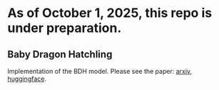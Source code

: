 # As of October 1, 2025, this repo is under preparation.

## Baby Dragon Hatchling
Implementation of the BDH model. Please see the paper: [arxiv](https://arxiv.org/abs/2509.26507), [huggingface](https://huggingface.co/papers/2509.26507).
